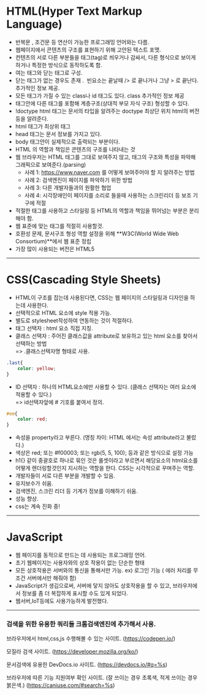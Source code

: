 # HTML(Hyper Text Markup Language)
- 반복문 , 조건문 등 연산이 가능한 프로그래밍 언어와는 다름.
- 웹페이지에서 콘텐츠의 구조를 표현하기 위해 고안된 텍스트 포맷.
- 컨텐츠의 서로 다른 부분들을 태그(tag)로 씌우거나 감싸서, 다른 형식으로 보이게 하거나 특정한 방식으로 동작하도록 함.
- 여는 태그와 닫는 태그로 구성.
- 닫는 태그가 없는 경우도 존재 . <img> 빈요소는 끝날때 /> 로 끝나거나 그냥 > 로 끝난다. 추가적인 정보 제공.
- 모든 태그가 가질 수 있는 class나 id 태그도 있다. class 추가적인 정보 제공
- 태그안에 다른 태그를 포함해 계층구조(상대적 부모 자식 구조) 형성할 수 있다.
- !doctype html 태그는 문서의 타입을 알려주는 doctype 최상단 위치 html의 버전 등을 알려준다.
- html 태그가 최상위 태그 
- head 태그는 문서 정보를 가지고 있다.
- body 태그안이 실제적으로 출력되는 부분이다.
- HTML 의 역할과 책임은 콘텐츠의 구조를 나타내는 것
- 웹 브라우저는 HTML 태그를 그대로 보여주지 않고, 태그의 구조와 특성을 파악해 그래픽으로 보여준다.(parsing)
    * 사례 1: https://www.naver.com 를 어떻게 보여주어야 할 지 알려주는 방법
    * 사례 2: 검색엔진이 페이지를 파악하기 위한 방법
    * 사례 3: 다른 개발자들과의 원활한 협업
    * 사례 4: 시각장애인이 페이지를 소리로 들을때 사용하는 스크린리더 등 보조 기구에 적절
- 적절한 태그를 사용하고 스타일링 등 HTML의 역할과 책임을 뛰어넘는 부분은 분리해야 함. 
- 웹 표준에 맞는 태그를 적절히 사용할것.
- 호환성 문제, 문서구조 형성 역할 설정을 위해 **W3C(World Wide Web Consortium)**에서 웹 표준 정립
- 가장 많이 사용되는 버전은 HTML5

---
# CSS(Cascading Style Sheets)

- HTML이 구조를 잡는데 사용된다면, CSS는 웹 페이지의 스타일링과 디자인을 하는데 사용한다.
- 선택적으로 HTML 요소에 style 적용 가능.
- 별도로 stylesheet작성하여 연동하는 것이 적절하다.
- 태그 선택자   : html 요소 직접 지칭.
- 클래스 선택자 : 주어진 클래스값을 attribute로 보유하고 있는 html 요소를 찾아서 선택하는 방법 <br> =>  .클래스선택자명 형태로 사용.
```CSS
.last{
    color: yellow;
}
```
- ID 선택자 : 하나의 HTML요소에만 사용할 수 있다. (클래스 선택자는 여러 요소에 적용할 수 있다.) <br>=>  id선택자앞에 # 기호를 붙여서 정의.
```CSS
#em{
    color: red;
}
```
- 속성을 property라고 부른다. (명칭 차이: HTML 에서는 속성 attribute라고 불렀다.)
- 색상은 red; 또는 #f00003; 또는 rgb(5, 5, 100); 등과 같은 방식으로 설정 가능
- h1{} 같이 중괄호로 하나로 묶인 것은 롤셋이라고 부르면서 해당요소의 html요소를 어떻게 렌더링할것인지 지시하는 역할을 한다.
CSS는 시각적으로 꾸며주는 역할.
- 개발자들이 서로 다른 부분을 개발할 수 있음.
- 유지보수가 쉬움.
- 검색엔진, 스크린 리더 등 기계가 정보를 이해하기 쉬움.
- 성능 향상.
- css는 계속 진화 중!


---
# JavaScript
- 웹 페이지를 동적으로 만드는 데 사용되는 프로그래밍 언어.
- 초기 웹페이지는 사용자와의 상호 작용이 없는 단순한 형태
- 모든 상호작용은 서버와의 통신을 통해서만 가능.
    ex) 로그인 기능 ( 에러 처리를 무조건 서버에서만 해줘야 함)
- JavaScript가 생김으로써, 서버에 닿지 않아도 상호작용을 할 수 있고, 브라우저에서 정보를 좀 더 복잡하게 표시할 수도 있게 되었다.
- 웹서버,IoT등에도 사용가능하게 발전했다.

---

### 검색을 위한 유용한 쿼리들 크롬검색엔진에 추가해서 사용.

브라우저에서 html,css,js 수행해볼 수 있는 사이트. 
(https://codepen.io/)



모질라 검색 사이트.
(https://developer.mozilla.org/ko/)



문서검색에 유용한 DevDocs.io 사이트.
(https://devdocs.io/#q=%s)



브라우저에 따른 기능 지원여부 확인 사이트. (잘 쓰이는 경우 초록색, 적게 쓰이는 경우 붉은색.)
(https://caniuse.com/#search=%s)
